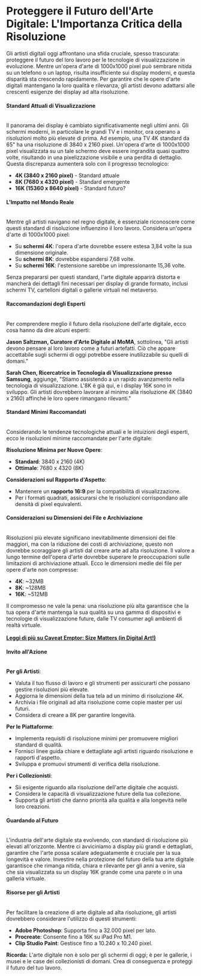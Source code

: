 # Proteggere il Futuro dell'Arte Digitale: L'Importanza Critica della Risoluzione

Gli artisti digitali oggi affrontano una sfida cruciale, spesso trascurata: proteggere il futuro del loro lavoro per le tecnologie di visualizzazione in evoluzione. Mentre un'opera d'arte di 1000x1000 pixel può sembrare nitida su un telefono o un laptop, risulta insufficiente sui display moderni, e questa disparità sta crescendo rapidamente. Per garantire che le opere d'arte digitali mantengano la loro qualità e rilevanza, gli artisti devono adattarsi alle crescenti esigenze dei display ad alta risoluzione.

#### Standard Attuali di Visualizzazione <a href="#ember965" id="ember965"></a>

\
Il panorama dei display è cambiato significativamente negli ultimi anni. Gli schermi moderni, in particolare le grandi TV e i monitor, ora operano a risoluzioni molto più elevate di prima. Ad esempio, una TV 4K standard da 65" ha una risoluzione di 3840 x 2160 pixel. Un'opera d'arte di 1000x1000 pixel visualizzata su un tale schermo deve essere ingrandita quasi quattro volte, risultando in una pixelizzazione visibile e una perdita di dettaglio. Questa discrepanza aumenterà solo con il progresso tecnologico:

* **4K (3840 x 2160 pixel)** - Standard attuale
* **8K (7680 x 4320 pixel)** - Standard emergente
* **16K (15360 x 8640 pixel)** - Standard futuro?

#### L'Impatto nel Mondo Reale <a href="#ember968" id="ember968"></a>

\
Mentre gli artisti navigano nel regno digitale, è essenziale riconoscere come questi standard di risoluzione influenzino il loro lavoro. Considera un'opera d'arte di 1000x1000 pixel:

* Su **schermi 4K**: l'opera d'arte dovrebbe essere estesa 3,84 volte la sua dimensione originale.
* Su **schermi 8K**: dovrebbe espandersi 7,68 volte.
* Su **schermi 16K**: l'estensione sarebbe un impressionante 15,36 volte.

Senza prepararsi per questi standard, l'arte digitale apparirà distorta e mancherà dei dettagli fini necessari per display di grande formato, inclusi schermi TV, cartelloni digitali o gallerie virtuali nel metaverso.

#### Raccomandazioni degli Esperti <a href="#ember972" id="ember972"></a>

\
Per comprendere meglio il futuro della risoluzione dell'arte digitale, ecco cosa hanno da dire alcuni esperti:

**Jason Saltzman, Curatore d'Arte Digitale al MoMA**, sottolinea, "Gli artisti devono pensare al loro lavoro come a futuri artefatti. Ciò che appare accettabile sugli schermi di oggi potrebbe essere inutilizzabile su quelli di domani."

**Sarah Chen, Ricercatrice in Tecnologia di Visualizzazione presso Samsung**, aggiunge, "Stiamo assistendo a un rapido avanzamento nella tecnologia di visualizzazione. L'8K è già qui, e i display 16K sono in sviluppo. Gli artisti dovrebbero lavorare al minimo alla risoluzione 4K (3840 x 2160) affinché le loro opere rimangano rilevanti."

#### Standard Minimi Raccomandati <a href="#ember976" id="ember976"></a>

\
Considerando le tendenze tecnologiche attuali e le intuizioni degli esperti, ecco le risoluzioni minime raccomandate per l'arte digitale:

**Risoluzione Minima per Nuove Opere**:

* **Standard**: 3840 x 2160 (4K)
* **Ottimale**: 7680 x 4320 (8K)

**Considerazioni sul Rapporto d'Aspetto**:

* Mantenere un **rapporto 16:9** per la compatibilità di visualizzazione.
* Per i formati quadrati, assicurarsi che le risoluzioni corrispondano alle densità di pixel equivalenti.

#### Considerazioni su Dimensioni dei File e Archiviazione <a href="#ember982" id="ember982"></a>

\
Risoluzioni più elevate significano inevitabilmente dimensioni dei file maggiori, ma con la riduzione dei costi di archiviazione, questo non dovrebbe scoraggiare gli artisti dal creare arte ad alta risoluzione. Il valore a lungo termine dell'opera d'arte dovrebbe superare le preoccupazioni sulle limitazioni di archiviazione attuali. Ecco le dimensioni medie dei file per opere d'arte non compresse:

* **4K**: \~32MB
* **8K**: \~128MB
* **16K**: \~512MB

Il compromesso ne vale la pena: una risoluzione più alta garantisce che la tua opera d'arte mantenga la sua qualità su una gamma di dispositivi e tecnologie di visualizzazione future, dalle TV consumer agli ambienti di realtà virtuale.\
\
[**Leggi di più su Caveat Emptor: Size Matters (in Digital Art!)**](caveat-emptor-size-matters-in-digital-art.md)

#### Invito all'Azione <a href="#ember986" id="ember986"></a>

\
**Per gli Artisti**:

* Valuta il tuo flusso di lavoro e gli strumenti per assicurarti che possano gestire risoluzioni più elevate.
* Aggiorna le dimensioni della tua tela ad un minimo di risoluzione 4K.
* Archivia i file originali ad alta risoluzione come copie master per usi futuri.
* Considera di creare a 8K per garantire longevità.

**Per le Piattaforme**:

* Implementa requisiti di risoluzione minimi per promuovere migliori standard di qualità.
* Fornisci linee guida chiare e dettagliate agli artisti riguardo risoluzione e rapporti d'aspetto.
* Sviluppa e promuovi strumenti di verifica della risoluzione.

**Per i Collezionisti**:

* Sii esigente riguardo alla risoluzione dell'arte digitale che acquisti.
* Considera le capacità di visualizzazione future della tua collezione.
* Supporta gli artisti che danno priorità alla qualità e alla longevità nelle loro creazioni.

#### Guardando al Futuro <a href="#ember993" id="ember993"></a>

\
L'industria dell'arte digitale sta evolvendo, con standard di risoluzione più elevati all'orizzonte. Mentre ci avviciniamo a display più grandi e dettagliati, garantire che l'arte possa scalare adeguatamente è cruciale per la sua longevità e valore. Investire nella protezione del futuro della tua arte digitale garantisce che rimanga nitida, chiara e rilevante per gli anni a venire, sia che sia visualizzata su un display 16K grande come una parete o in una galleria virtuale.

#### Risorse per gli Artisti <a href="#ember995" id="ember995"></a>

\
Per facilitare la creazione di arte digitale ad alta risoluzione, gli artisti dovrebbero considerare l'utilizzo di questi strumenti:

* **Adobe Photoshop**: Supporta fino a 32.000 pixel per lato.
* **Procreate**: Consente fino a 16K su iPad Pro M1.
* **Clip Studio Paint**: Gestisce fino a 10.240 x 10.240 pixel.

**Ricorda:** L'arte digitale non è solo per gli schermi di oggi; è per le gallerie, i musei e le case dei collezionisti di domani. Crea di conseguenza e proteggi il futuro del tuo lavoro.